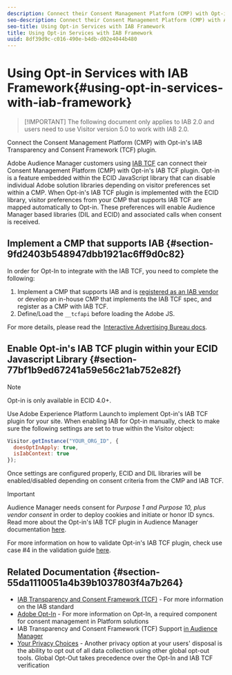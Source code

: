 ```yaml
---
description: Connect their Consent Management Platform (CMP) with Opt-in’s Audience Manager plugin for IAB Transparency and Consent Framework (TCF).
seo-description: Connect their Consent Management Platform (CMP) with Audience Manager plugin for IAB Transparency and Consent Framework (TCF).
seo-title: Using Opt-in Services with IAB Framework
title: Using Opt-in Services with IAB Framework
uuid: 8df39d9c-c016-490e-b4db-d02e4044b480
---
```


# Using Opt-in Services with IAB Framework{#using-opt-in-services-with-iab-framework}

>[!IMPORTANT] The following document only applies to IAB 2.0 and users need to use Visitor version 5.0 to work with IAB 2.0.

Connect the Consent Management Platform (CMP) with Opt-in's IAB Transparency and Consent Framework (TCF) plugin.

Adobe Audience Manager customers using [IAB TCF](https://iabtechlab.com/standards/gdpr-transparency-and-consent-framework/) can connect their Consent Management Platform (CMP) with Opt-in's IAB TCF plugin. Opt-in is a feature embedded within the ECID JavaScript library that can disable individual Adobe solution libraries depending on visitor preferences set within a CMP. When Opt-in's IAB TCF plugin is implemented with the ECID library, visitor preferences from your CMP that supports IAB TCF are mapped automatically to Opt-in. These preferences will enable Audience Manager based libraries (DIL and ECID) and associated calls when consent is received.

## Implement a CMP that supports IAB {#section-9fd2403b548947dbb1921ac6ff9d0c82}

In order for Opt-In to integrate with the IAB TCF, you need to complete the following:

1. Implement a CMP that supports IAB and is [registered as an IAB vendor](https://vendorlist.consensu.org/vendorlist.json) or develop an in-house CMP that implements the IAB TCF spec, and register as a CMP with IAB TCF.
1. Define/Load the `__tcfapi` before loading the Adobe JS.

For more details, please read the  [Interactive Advertising Bureau docs](https://github.com/InteractiveAdvertisingBureau/GDPR-Transparency-and-Consent-Framework/blob/master/TCFv2/TCF-Implementation-Guidelines.md).

## Enable Opt-in's IAB TCF plugin within your ECID Javascript Library {#section-77bf1b9ed67241a59e56c21ab752e82f}

>[!NOTE]
>
>Opt-in is only available in ECID 4.0+.

Use Adobe Experience Platform Launch to implement Opt-in's IAB TCF plugin for your site. When enabling IAB for Opt-in manually, check to make sure the following settings are set to true within the Visitor object:

```javascript
Visitor.getInstance("YOUR_ORG_ID", {  
  doesOptInApply: true,
  isIabContext: true
});
```

Once settings are configured properly, ECID and DIL libraries will be enabled/disabled depending on consent criteria from the CMP and IAB TCF.

>[!IMPORTANT]
>
>Audience Manager needs consent for *Purpose 1 and Purpose 10, plus vendor consent* in order to deploy cookies and initiate or honor ID syncs. Read more about the Opt-in's IAB TCF plugin in Audience Manager documentation [here](https://docs.adobe.com/help/en/audience-manager/user-guide/overview/gdpr/aam-iab-plugin.html).

For more information on how to validate Opt-in's IAB TCF plugin, check use case #4 in the validation guide [here](../../implementation-guides/opt-in-service/testing-optin-and-iab-plugin.md#section-ca5c6f92fbdf4fd29b4acb6b644efbd0).

## Related Documentation {#section-55da1110051a4b39b1037803f4a7b264}

* [IAB Transparency and Consent Framework (TCF)](https://iabtechlab.com/standards/gdpr-transparency-and-consent-framework/) - For more information on the IAB standard 
* [Adobe Opt-In](../../implementation-guides/opt-in-service/optin-overview.md#concept-f9b5db0d27a245fbadd3e19162319360) - For more information on Opt-In, a required component for consent management in Platform solutions 
* IAB Transparency and Consent Framework (TCF) Support [in Audience Manager](https://docs.adobe.com/content/help/en/audience-manager/user-guide/overview/data-privacy/consent-management/aam-iab-plugin.html) 
* [Your Privacy Choices](https://www.adobe.com/privacy/opt-out.html#customeruse) - Another privacy option at your users' disposal is the ability to opt out of all data collection using other global opt-out tools. Global Opt-Out takes precedence over the Opt-In and IAB TCF verification